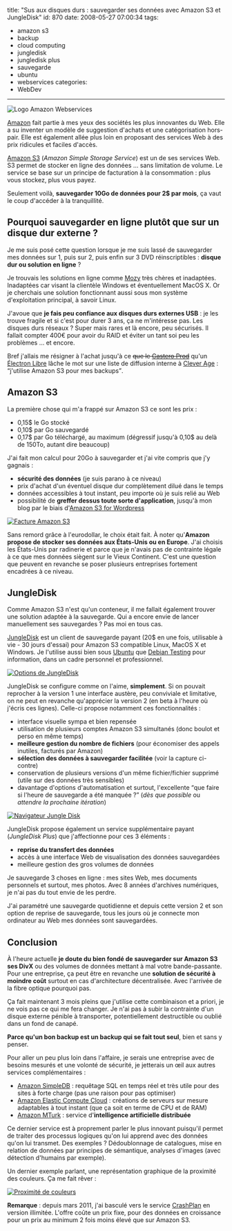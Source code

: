 title: "Sus aux disques durs : sauvegarder ses données avec Amazon S3 et JungleDisk"
id: 870
date: 2008-05-27 07:00:34
tags:
- amazon s3
- backup
- cloud computing
- jungledisk
- jungledisk plus
- sauvegarde
- ubuntu
- webservices
categories:
- WebDev
---

![Logo Amazon Webservices](/images/2008/05/amazon-webservices-logo.gif "Logo Amazon Webservices")

[Amazon](http://www.amazon.fr) fait partie à mes yeux des sociétés les plus innovantes du Web. Elle a su inventer un modèle de suggestion d'achats et une catégorisation hors-pair. Elle est également allée plus loin en proposant des services Web à des prix ridicules et faciles d'accès.

[Amazon S3](http://aws.amazon.com/s3) (_Amazon Simple Storage Service_) est un de ses services Web. S3 permet de stocker en ligne des données ... sans limitation de volume. Le service se base sur un principe de facturation à la consommation : plus vous stockez, plus vous payez.

Seulement voilà, **sauvegarder 10Go de données pour 2$ par mois**, ça vaut le coup d'accéder à la tranquillité.

<!--more-->

## Pourquoi sauvegarder en ligne plutôt que sur un disque dur externe ?

Je me suis posé cette question lorsque je me suis lassé de sauvegarder mes données sur 1, puis sur 2, puis enfin sur 3 DVD réinscriptibles : **disque dur ou solution en ligne** ?

Je trouvais les solutions en ligne comme [Mozy](http://mozy.com/) très chères et inadaptées. Inadaptées car visant la clientèle Windows et éventuellement MacOS X. Or je cherchais une solution fonctionnant aussi sous mon système d'exploitation principal, à savoir Linux.

J'avoue que **je fais peu confiance aux disques durs externes USB** : je les trouve fragile et si c'est pour durer 3 ans, ça ne m'intéresse pas.
Les disques durs réseaux ? Super mais rares et là encore, peu sécurisés. Il fallait compter 400€ pour avoir du RAID et éviter un tant soi peu les problèmes ... et encore.

Bref j'allais me résigner à l'achat jusqu'à ce <span style="text-decoration: line-through;">que le [Gastero Prod](http://www.gasteroprod.com/blog/)</span> qu'un [Électron Libre](http://www.unelectronlibre.info/) lâche le mot sur une liste de diffusion interne à [Clever Age](http://www.clever-age.com/) : <q>j'utilise Amazon S3 pour mes backups</q>.

## Amazon S3

La première chose qui m'a frappé sur Amazon S3 ce sont les prix :

*   0,15$ le Go stocké
*   0,10$ par Go sauvegardé
*   0,17$ par Go téléchargé, au maximum (dégressif jusqu'à 0,10$ au delà de 150To, autant dire beaucoup)

J'ai fait mon calcul pour 20Go à sauvegarder et j'ai vite compris que j'y gagnais :

*   **sécurité des données** (je suis parano à ce niveau)
*   prix d'achat d'un éventuel disque dur complètement dilué dans le temps
*   données accessibles à tout instant, peu importe où je suis relié au Web
*   possibilité de **greffer dessus toute sorte d'application**, jusqu'à mon blog par le biais d'[Amazon S3 for Wordpress](http://tantannoodles.com/toolkit/wordpress-s3/)

[![Facture Amazon S3](/images/2008/05/amazon-s3-billing.png "Facture Amazon S3")](/images/2008/05/amazon-s3-billing.png)

Sans remord grâce à l'eurodollar, le choix était fait.
À noter qu'**Amazon propose de stocker ses données aux États-Unis ou en Europe**. J'ai choisis les États-Unis par radinerie et parce que je n'avais pas de contrainte légale à ce que mes données siègent sur le Vieux Continent. C'est une question que peuvent en revanche se poser plusieurs entreprises fortement encadrées à ce niveau.

## JungleDisk

Comme Amazon S3 n'est qu'un conteneur, il me fallait également trouver une solution adaptée à la sauvegarde. Qui a encore envie de lancer manuellement ses sauvegardes ? Pas moi en tous cas.

[JungleDisk](http://www.jungledisk.com/) est un client de sauvegarde payant (20$ en une fois, utilisable à vie - 30 jours d'essai) pour Amazon S3 compatible Linux, MacOS X et Windows. Je l'utilise aussi bien sous [Ubuntu](http://www.ubuntu-fr.org) que [Debian Testing](http://www.debian.org) pour information, dans un cadre personnel et professionnel.

[![Options de JungleDisk](/images/2008/05/jungledisk-options.png "Options de JungleDisk")](/images/2008/05/jungledisk-options.png)

JungleDisk se configure comme on l'aime, **simplement**. Si on pouvait reprocher à la version 1 une interface austère, peu conviviale et limitative, on ne peut en revanche qu'apprécier la version 2 (en beta à l'heure où j'écris ces lignes). Celle-ci propose notamment ces fonctionnalités :

*   interface visuelle sympa et bien repensée
*   utilisation de plusieurs comptes Amazon S3 simultanés (donc boulot et perso en même temps)
*   **meilleure gestion du nombre de fichiers** (pour économiser des appels inutiles, facturés par Amazon)
*   **sélection des données à sauvegarder facilitée** (voir la capture ci-contre)
*   conservation de plusieurs versions d'un même fichier/fichier supprimé (utile sur des données très sensibles)
*   davantage d'options d'automatisation et surtout, l'excellente <q>que faire si l'heure de sauvegarde a été manquée ?</q> (_dès que possible_ ou _attendre la prochaine itération_)

[![Navigateur Jungle Disk](/images/2008/05/jungledisk-browser.png "Navigateur Jungle Disk")](/images/2008/05/jungledisk-browser.png)

JungleDisk propose également un service supplémentaire payant (_JungleDisk Plus_) que j'affectionne pour ces 3 éléments :

*   **reprise du transfert des données**
*   accès à une interface Web de visualisation des données sauvegardées
*   meilleure gestion des gros volumes de données

Je sauvegarde 3 choses en ligne : mes sites Web, mes documents personnels et surtout, mes photos. Avec 8 années d'archives numériques, je n'ai pas du tout envie de les perdre.

J'ai paramétré une sauvegarde quotidienne et depuis cette version 2 et son option de reprise de sauvegarde, tous les jours où je connecte mon ordinateur au Web mes données sont sauvegardées.

## Conclusion

À l'heure actuelle **je doute du bien fondé de sauvegarder sur Amazon S3 ses DivX** ou des volumes de données mettant à mal votre bande-passante. Pour une entreprise, ça peut être en revanche une **solution de sécurité à moindre coût** surtout en cas d'architecture décentralisée.
Avec l'arrivée de la fibre optique pourquoi pas.

Ça fait maintenant 3 mois pleins que j'utilise cette combinaison et a priori, je ne vois pas ce qui me fera changer. Je n'ai pas à subir la contrainte d'un disque externe pénible à transporter, potentiellement destructible ou oublié dans un fond de canapé.

**Parce qu'un bon backup est un backup qui se fait tout seul**, bien et sans y penser.

Pour aller un peu plus loin dans l'affaire, je serais une entreprise avec de besoins mesurés et une volonté de sécurité, je jetterais un œil aux autres services complémentaires :

*   [Amazon SimpleDB](http://aws.amazon.com/simpledb) : requêtage SQL en temps réel et très utile pour des sites à forte charge (pas une raison pour pas optimiser)
*   [Amazon Elastic Compute Cloud](http://aws.amazon.com/ec2) : créations de serveurs sur mesure adaptables à tout instant (que ça soit en terme de CPU et de RAM)
*   [Amazon MTurk](http://www.amazon.com/gp/browse.html?node=15879911) : service d'**intelligence artificielle distribuée**

Ce dernier service est à proprement parler le plus innovant puisqu'il permet de traiter des processus logiques qu'on lui apprend avec des données qu'on lui transmet.
Des exemples ? Dédoublonnage de catalogues, mise en relation de données par principes de sémantique, analyses d'images (avec détection d'humains par exemple).

Un dernier exemple parlant, une représentation graphique de la proximité des couleurs. Ça me fait rêver :

[![Proximité de couleurs](/images/2008/05/amazon-mturk-proximite-couleurs.png "Proximité de couleurs")](/images/2008/05/amazon-mturk-proximite-couleurs.png)

**Remarque** : depuis mars 2011, j'ai basculé vers le service [CrashPlan](http://www.crashplan.com/) en version illimitée. L'offre coûte un prix fixe, pour des données en croissance pour un prix au minimum 2 fois moins élevé que sur Amazon S3.
